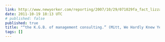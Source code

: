 ```yaml
---
link: http://www.newyorker.com/reporting/2007/10/29/071029fa_fact_lizza
date: 2011-10-19 18:13 UTC
# published: false
published: true
title: "“the K.G.B. of management consulting.” (Mitt, We Hardly Knew Ye!)"
tags: []
---
```



